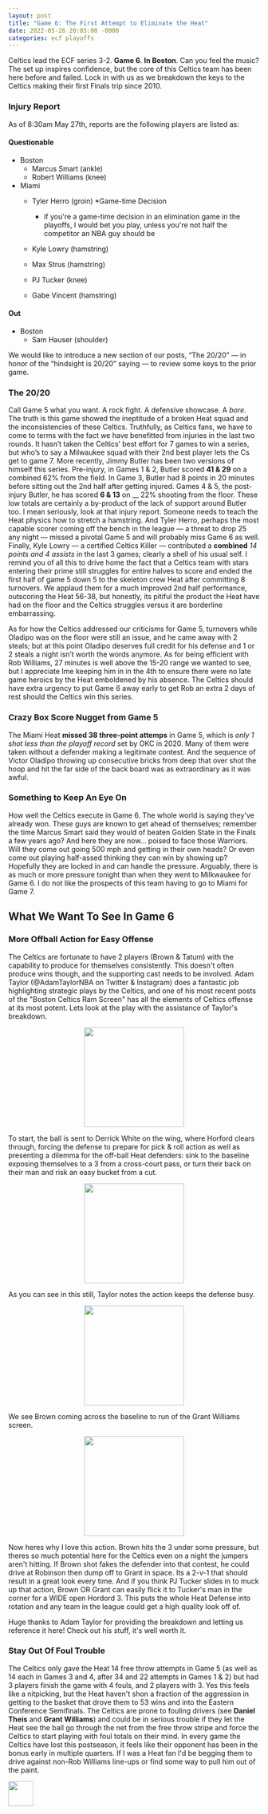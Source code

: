 ```yaml
---
layout: post
title: "Game 6: The First Attempt to Eliminate the Heat"
date: 2022-05-26 20:05:00 -0000
categories: ecf playoffs
---
```


Celtics lead the ECF series 3-2. __Game 6__. __In Boston__. Can you feel the music?  
The set up inspires confidence, but the core of this Celtics team has been here before and failed.
Lock in with us as we breakdown the keys to the Celtics making their first Finals trip since 2010.

### Injury Report
As of 8:30am May 27th, reports are the following players are listed as:
#### Questionable
- Boston
    - Marcus Smart (ankle)
    - Robert Williams (knee)
- Miami
    - Tyler Herro (groin) *Game-time Decision
        - if you're a game-time decision in an elimination game in the playoffs, I would bet you play, unless you're not half the competitor an NBA guy should be
  
    - Kyle Lowry (hamstring)
    - Max Strus (hamstring)
    - PJ Tucker (knee)
    - Gabe Vincent (hamstring)
#### Out
- Boston
    - Sam Hauser (shoulder)

We would like to introduce a new section of our posts, “The 20/20” — in honor of the “hindsight is 20/20” saying — to review some keys to the prior game.
### The 20/20
Call Game 5 what you want. A rock fight. A defensive showcase. A _bore_. The truth is this game showed the ineptitude of a broken Heat squad and the inconsistencies of these Celtics. Truthfully, as Celtics fans, we have to come to terms with the fact we have benefitted from injuries in the last two rounds. It hasn’t taken the Celtics’ best effort for 7 games to win a series, but who’s to say a Milwaukee squad with their 2nd best player lets the Cs get to game 7. More recently, Jimmy Butler has been two versions of himself this series. Pre-injury, in Games 1 & 2, Butler scored __41 & 29__ on a combined 62% from the field.  In Game 3, Butler had 8 points in 20 minutes before sitting out the 2nd half after getting injured. Games 4 & 5, the post-injury Butler, he has scored __6 & 13__ on __ 22% shooting from the floor. These low totals are certainly a by-product of the lack of support around Butler too. I mean seriously, look at that injury report. Someone needs to teach the Heat physics how to stretch a hamstring. And Tyler Herro, perhaps the most capable scorer coming off the bench in the league — a threat to drop 25 any night — missed a pivotal Game 5 and will probably miss Game 6 as well. Finally, Kyle Lowry — a certified Celtics Killer — contributed a __combined__ _14 points and 4 assists_ in the last 3 games; clearly a shell of his usual self. I remind you of all this to drive home the fact that a Celtics team with stars entering their prime still struggles for entire halves to score and ended the first half of game 5 down 5 to the skeleton crew Heat after committing 8 turnovers. We applaud them for a much improved 2nd half performance, outscoring the Heat 56-38, but honestly, its pitiful the product the Heat have had on the floor and the Celtics struggles versus it are borderline embarrassing. 

As for how the Celtics addressed our criticisms for Game 5, turnovers while Oladipo was on the floor were still an issue, and he came away with 2 steals; but at this point Oladipo deserves full credit for his defense and 1 or 2 steals a night isn’t worth the words anymore. As for being efficient with Rob Williams, 27 minutes is well above the 15-20 range we wanted to see, but I appreciate Ime keeping him in in the 4th to ensure there were no late game heroics by the Heat emboldened by his absence. The Celtics should have extra urgency to put Game 6 away early to get Rob an extra 2 days of rest should the Celtics win this series.

### Crazy Box Score Nugget from Game 5
The Miami Heat __missed 38 three-point attemps__ in Game 5, which is _only 1 shot less than the playoff record_ set by OKC in 2020. Many of them were taken without a defender making a legitimate contest. And the sequence of Victor Oladipo throwing up consecutive bricks from deep that over shot the hoop and hit the far side of the back board was as extraordinary as it was awful.

### Something to Keep An Eye On
How well the Celtics execute in Game 6. The whole world is saying they've already won. These guys are known to get ahead of themselves; remember the time Marcus Smart said they would of beaten Golden State in the Finals a few years ago? And here they are now... poised to face those Warriors. Will they come out going 500 mph and getting in their own heads? Or even come out playing half-assed thinking they can win by showing up? Hopefully they are locked in and can handle the pressure. Arguably, there is as much or more pressure tonight than when they went to Milkwaukee for Game 6. I do not like the prospects of this team having to go to Miami for Game 7.

## What We Want To See In Game 6
### More Offball Action for Easy Offense
The Celtics are fortunate to have 2 players (Brown & Tatum) with the capability to produce for themselves consistently. This doesn't often produce wins though, and the supporting cast needs to be involved. Adam Taylor (@AdamTaylorNBA on Twitter & Instagram) does a fantastic job highlighting strategic plays by the Celtics, and one of his most recent posts of the "Boston Celtics Ram Screen" has all the elements of Celtics offense at its most potent. Lets look at the play with the assistance of Taylor's breakdown.

<p align="center">
    <img src="/criticalcelticsfan/assets/plays/adamTaylor/ramScreen/IMG_4328.jpg" width="200" height="200" />
</p>   
                                                                                                         
To start, the ball is sent to Derrick White on the wing, where Horford clears through, forcing the defense to prepare for pick & roll action as well as presenting a dilemma for the off-ball Heat defenders: sink to the baseline exposing themselves to a 3 from a cross-court pass, or turn their back on their man and risk an easy bucket from a cut.                             

<p align="center">
    <img src="/criticalcelticsfan/assets/plays/adamTaylor/ramScreen/IMG_4329.jpg" width="200" height="200" />
</p>

As you can see in this still, Taylor notes the action keeps the defense busy.

<p align="center">
    <img src="/criticalcelticsfan/assets/plays/adamTaylor/ramScreen/IMG_4330.jpg" width="200" height="200" />
</p>
                                                                                                         
We see Brown coming across the baseline to run of the Grant Williams screen. 
             
<p align="center">                                                                                                        
    <img src="/criticalcelticsfan/assets/plays/adamTaylor/ramScreen/IMG_4331.jpg" width="200" height="200" />
</p>

Now heres why I love this action. Brown hits the 3 under some pressure, but theres so much potential here for the Celtics even on a night the jumpers aren't hitting. If Brown shot fakes the defender into that contest, he could drive at Robinson then dump off to Grant in space. Its a 2-v-1 that should result in a great look every time. And if you think PJ Tucker slides in to muck up that action, Brown OR Grant can easily flick it to Tucker's man in the corner for a WIDE open Hordord 3. This puts the whole Heat Defense into rotation and any team in the league could get a high quality look off of. 

Huge thanks to Adam Taylor for providing the breakdown and letting us reference it here! Check out his stuff, it's well worth it.

### Stay Out Of Foul Trouble
The Celtics only gave the Heat 14 free throw attempts in Game 5 (as well as 14 each in Games 3 and 4, after 34 and 22 attempts in Games 1 & 2) but had 3 players finish the game with 4 fouls, and 2 players with 3. Yes this feels like a nitpicking, but the Heat haven't shon a fraction of the aggression in getting to the basket that drove them to 53 wins and into the Eastern Conference Semifinals. The Celtics are prone to fouling drivers (see __Daniel Theis__ and __Grant Williams__) and could be in serious trouble if they let the Heat see the ball go through the net from the free throw stripe and force the Celtics to start playing with foul totals on their mind. In every game the Celtics have lost this postseason, it feels like their opponent has been in the bonus early in multiple quarters. If I was a Heat fan I'd be begging them to drive against non-Rob Williams line-ups or find some way to pull him out of the paint.

<img src="/criticalcelticsfan/assets/ccflogo.jpg" width="50" height="50" />

